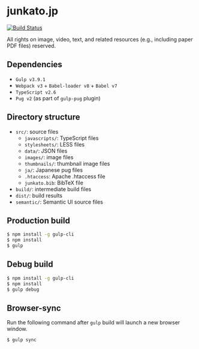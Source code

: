 # junkato.jp

[![Build Status](https://travis-ci.org/arcatdmz/junkato.jp.svg?branch=master)](https://travis-ci.org/arcatdmz/junkato.jp)

All rights on image, video, text, and related resources (e.g., including paper PDF files) reserved.

## Dependencies

- `Gulp v3.9.1`
- `Webpack v3` + `Babel-loader v8` + `Babel v7`
- `TypeScript v2.6`
- `Pug v2` (as part of `gulp-pug` plugin)

## Directory structure

- `src/`: source files
  - `javascripts/`: TypeScript files
  - `stylesheets/`: LESS files
  - `data/`: JSON files
  - `images/`: image files
  - `thumbnails/`: thumbnail image files
  - `ja/`: Japanese pug files
  - `.htaccess`: Apache .htaccess file
  - `junkato.bib`: BibTeX file
- `build/`: intermediate build files
- `dist/`: build results
- `semantic/`: Semantic UI source files

## Production build

```sh
$ npm install -g gulp-cli
$ npm install
$ gulp
```

## Debug build

```sh
$ npm install -g gulp-cli
$ npm install
$ gulp debug
```

## Browser-sync

Run the following command after `gulp` build will launch a new browser window.

```sh
$ gulp sync
```
